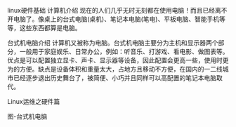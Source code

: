 linux硬件基础
计算机介绍
现在的人们几乎无时无刻都在使用电脑！而且已经离不开电脑了。像桌上的台式电脑(桌机)、笔记本电脑(笔电)、平板电脑、智能手机等等，这些东西都算是电脑。

台式机电脑介绍
计算机又被称为电脑。台式机电脑主要分为主机和显示器两个部分，一般用于家庭娱乐、日常办公，例如：听音乐、打游戏、看电影、做图表等。优点是可以配置独立显卡、声卡、显示器等设备，因此配置会更高一些，使用时更为的方便。缺点是设备体积和重量太大，占地方且移动不方便，在国内的一二线城市已经逐步退出历史舞台了，被简便、小巧并且同样可以高配置的笔记本电脑取代。

Linux运维之硬件篇

图-台式机电脑
